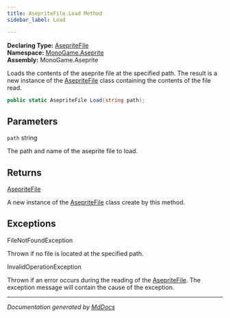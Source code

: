 ```yaml
---
title: AsepriteFile.Load Method
sidebar_label: Load

---
```


**Declaring Type:** [AsepriteFile](../)  
**Namespace:** [MonoGame.Aseprite](../../)  
**Assembly:** MonoGame.Aseprite

Loads the contents of the aseprite file at the specified path.  The result is a new instance of the [AsepriteFile](../) class containing the contents of the file read.

```csharp
public static AsepriteFile Load(string path);
```

## Parameters

`path`  string

The path and name of the aseprite file to load.

## Returns

[AsepriteFile](../)

A new instance of the [AsepriteFile](../) class create by this method.

## Exceptions

FileNotFoundException

Thrown if no file is located at the specified path.

InvalidOperationException

Thrown if an error occurs during the reading of the [AsepriteFile](../).  The exception message will  contain the cause of the exception.

___

*Documentation generated by [MdDocs](https://github.com/ap0llo/mddocs)*
